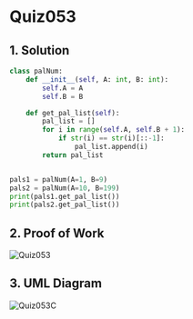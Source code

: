 # Quiz053

## 1. Solution
```.py
class palNum:
    def __init__(self, A: int, B: int):
        self.A = A
        self.B = B

    def get_pal_list(self):
        pal_list = []
        for i in range(self.A, self.B + 1):
            if str(i) == str(i)[::-1]:
                pal_list.append(i)
        return pal_list


pals1 = palNum(A=1, B=9)
pals2 = palNum(A=10, B=199)
print(pals1.get_pal_list())
print(pals2.get_pal_list())

```
## 2. Proof of Work
![Quiz053](https://github.com/AntGra25/unit4-CS24/assets/142757981/033d6f5f-0064-448c-ab41-b160d727e6c5)

## 3. UML Diagram
![Quiz053C](https://github.com/AntGra25/unit4-CS24/assets/142757981/32b9bc78-0a92-4d9e-afc4-3e3ef3604537)

